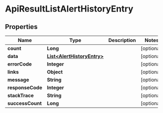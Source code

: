 
# ApiResultListAlertHistoryEntry

## Properties
Name | Type | Description | Notes
------------ | ------------- | ------------- | -------------
**count** | **Long** |  |  [optional]
**data** | [**List&lt;AlertHistoryEntry&gt;**](AlertHistoryEntry.md) |  |  [optional]
**errorCode** | **Integer** |  |  [optional]
**links** | **Object** |  |  [optional]
**message** | **String** |  |  [optional]
**responseCode** | **Integer** |  |  [optional]
**stackTrace** | **String** |  |  [optional]
**successCount** | **Long** |  |  [optional]



